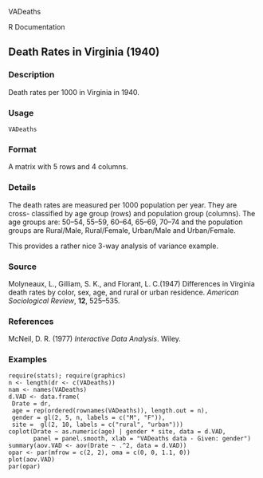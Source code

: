 VADeaths

R Documentation

## Death Rates in Virginia (1940)

### Description

Death rates per 1000 in Virginia in 1940.

### Usage

    VADeaths

### Format

A matrix with 5 rows and 4 columns.

### Details

The death rates are measured per 1000 population per year. They are cross-
classified by age group (rows) and population group (columns). The age groups
are: 50–54, 55–59, 60–64, 65–69, 70–74 and the population groups are
Rural/Male, Rural/Female, Urban/Male and Urban/Female.

This provides a rather nice 3-way analysis of variance example.

### Source

Molyneaux, L., Gilliam, S. K., and Florant, L. C.(1947) Differences in
Virginia death rates by color, sex, age, and rural or urban residence.
_American Sociological Review_, **12**, 525–535.

### References

McNeil, D. R. (1977) _Interactive Data Analysis_. Wiley.

### Examples

    
    require(stats); require(graphics)
    n <- length(dr <- c(VADeaths))
    nam <- names(VADeaths)
    d.VAD <- data.frame(
     Drate = dr,
     age = rep(ordered(rownames(VADeaths)), length.out = n),
     gender = gl(2, 5, n, labels = c("M", "F")),
     site =  gl(2, 10, labels = c("rural", "urban")))
    coplot(Drate ~ as.numeric(age) | gender * site, data = d.VAD,
           panel = panel.smooth, xlab = "VADeaths data - Given: gender")
    summary(aov.VAD <- aov(Drate ~ .^2, data = d.VAD))
    opar <- par(mfrow = c(2, 2), oma = c(0, 0, 1.1, 0))
    plot(aov.VAD)
    par(opar)

